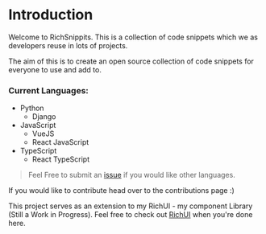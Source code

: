 # Introduction

Welcome to RichSnippits. This is a collection of code snippets which we as developers reuse in lots of projects.

The aim of this is to create an open source collection of code snippets for everyone to use and add to.

### Current Languages:

- Python
  - Django
- JavaScript
  - VueJS
  - React JavaScript
- TypeScript
  - React TypeScript

> Feel Free to submit an [issue](https://github.com/MeRichard123/RichSnippits/issues) if you would like other languages.

If you would like to contribute head over to the contributions page :)

This project serves as an extension to my RichUI - my component Library (Still a Work in Progress). Feel free to check out [RichUI](https://rich-ui.netlify.app) when you're done here.
